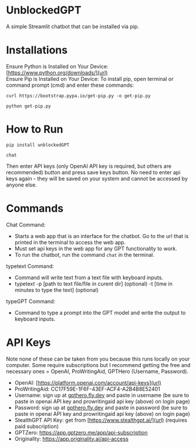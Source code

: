 # UnblockedGPT
A simple Streamlit chatbot that can be installed via pip.

# Installations
Ensure Python is Installed on Your Device: [https://www.python.org/downloads/](url)  
Ensure Pip is Installed on Your Device:
To install pip, open terminal or command prompt (cmd) and enter these commands:
```
curl https://bootstrap.pypa.io/get-pip.py -o get-pip.py
```
```
python get-pip.py
```

# How to Run
```
pip install unblockedGPT
```
```
chat
```
Then enter API keys (only OpenAI API key is required, but others are recommended) button and press save keys button. No need to enter api keys again - they will be saved on your system and cannot be accessed by anyone else. 

# Commands
Chat Command:
- Starts a web app that is an interface for the chatbot. Go to the url that is printed in the terminal to access the web app. 
- Must set api keys in the web app for any GPT functionality to work.
- To run the chatbot, run the command `chat` in the terminal.

typetext Command:
- Command will write text from a text file with keyboard inputs. 
- typetext -p [path to text file/file in curent dir] (optional) -t [time in minutes to type the text] (optional)

typeGPT Command:
- Command to type a prompt into the GPT model and write the output to keyboard inputs.

# API Keys
Note none of these can be taken from you because this runs locally on your computer. Some require subscriptions but I recommend getting the free and necessary ones = OpenAI, ProWritingAid, GPTHero (Username, Password).
- OpenAI: [https://platform.openai.com/account/api-keys](url)
- ProWritingAid: CC17F59E-1F6F-43EF-ACF4-A2B4B8E52401
- Username: sign up at [gpthero.fly.dev](url) and paste in username (be sure to paste in openai API key and prowritingaid api key (above) on login page)
- Password: sign up at [gpthero.fly.dev](url) and paste in password (be sure to paste in openai API key and prowritingaid api key (above) on login page)
- StealthGPT API Key: get from [https://www.stealthgpt.ai/](url) (requires paid subscription)
- GPTZero: https://app.gptzero.me/app/api-subscription
- Originality: https://app.originality.ai/api-access
